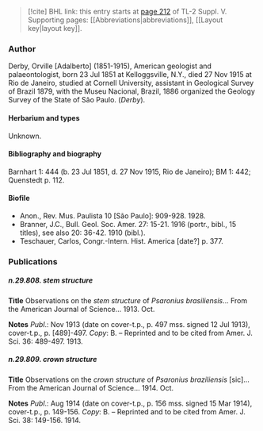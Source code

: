 > [!cite] BHL link: this entry starts at [page 212](https://www.biodiversitylibrary.org/item/103833#page/224/mode/1up) of TL-2 Suppl. V.
> Supporting pages: [[Abbreviations|abbreviations]], [[Layout key|layout key]].

### Author

Derby, Orville \[Adalberto\] (1851-1915), American geologist and palaeontologist, born 23 Jul 1851 at Kelloggsville, N.Y., died 27 Nov 1915 at Rio de Janeiro, studied at Cornell University, assistant in Geological Survey of Brazil 1879, with the Museu Nacional, Brazil, 1886 organized the Geology Survey of the State of São Paulo. (*Derby*).

#### Herbarium and types

Unknown.

#### Bibliography and biography

Barnhart 1: 444 (b. 23 Jul 1851, d. 27 Nov 1915, Rio de Janeiro); BM 1: 442; Quenstedt p. 112.

#### Biofile

- Anon., Rev. Mus. Paulista 10 \[São Paulo\]: 909-928. 1928.
- Branner, J.C., Bull. Geol. Soc. Amer. 27: 15-21. 1916 (portr., bibl., 15 titles), see also 20: 36-42. 1910 (bibl.).
- Teschauer, Carlos, Congr.-Intern. Hist. America \[date?\] p. 377.

### Publications

##### n.29.808. stem structure

**Title**
Observations on the *stem structure* of *Psaronius brasiliensis*... From the American Journal of Science... 1913. Oct.

**Notes**
*Publ*.: Nov 1913 (date on cover-t.p., p. 497 mss. signed 12 Jul 1913), cover-t.p., p. \[489\]-497.
*Copy*: B. – Reprinted and to be cited from Amer. J. Sci. 36: 489-497. 1913.

##### n.29.809. crown structure

**Title**
Observations on the *crown structure* of *Psaronius braziliensis* \[sic\]... From the American Journal of Science... 1914. Oct.

**Notes**
*Publ*.: Aug 1914 (date on cover-t.p., p. 156 mss. signed 15 Mar 1914), cover-t.p., p. 149-156.
*Copy*: B. – Reprinted and to be cited from Amer. J. Sci. 38: 149-156. 1914.

